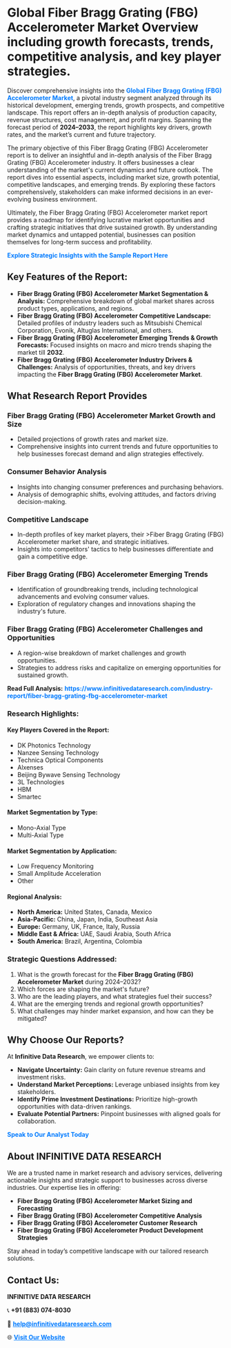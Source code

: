 <h1>Global Fiber Bragg Grating (FBG) Accelerometer Market Overview including growth forecasts, trends, competitive analysis, and key player strategies.</h1>
<p>
Discover comprehensive insights into the 
<a href="https://www.infinitivedataresearch.com/industry-report/fiber-bragg-grating-fbg-accelerometer-market" rel="dofollow" style="color: #007BFF; text-decoration: none;"><strong>Global Fiber Bragg Grating (FBG) Accelerometer Market</strong></a>, a pivotal industry segment analyzed through its historical development, emerging trends, growth prospects, and competitive landscape. This report offers an in-depth analysis of production capacity, revenue structures, cost management, and profit margins. Spanning the forecast period of <strong>2024–2033</strong>, the report highlights key drivers, growth rates, and the market’s current and future trajectory.
</p>
<p>
The primary objective of this Fiber Bragg Grating (FBG) Accelerometer report is to deliver an insightful and in-depth analysis of the Fiber Bragg Grating (FBG) Accelerometer industry. It offers businesses a clear understanding of the market's current dynamics and future outlook. The report dives into essential aspects, including market size, growth potential, competitive landscapes, and emerging trends. By exploring these factors comprehensively, stakeholders can make informed decisions in an ever-evolving business environment.
</p>
<p>
Ultimately, the Fiber Bragg Grating (FBG) Accelerometer market report provides a roadmap for identifying lucrative market opportunities and crafting strategic initiatives that drive sustained growth. By understanding market dynamics and untapped potential, businesses can position themselves for long-term success and profitability.
</p>
<p>
<a href="https://www.infinitivedataresearch.com/request-sample/reportId=106650" style="color: #007BFF; text-decoration: none;"><strong>Explore Strategic Insights with the Sample Report Here</strong></a>
</p>

<h2>Key Features of the Report:</h2>
<ul>
<li><strong>Fiber Bragg Grating (FBG) Accelerometer Market Segmentation & Analysis:</strong> Comprehensive breakdown of global market shares across product types, applications, and regions.</li>
<li><strong>Fiber Bragg Grating (FBG) Accelerometer Competitive Landscape:</strong> Detailed profiles of industry leaders such as Mitsubishi Chemical Corporation, Evonik, Altuglas International, and others.</li>
<li><strong>Fiber Bragg Grating (FBG) Accelerometer Emerging Trends & Growth Forecasts:</strong> Focused insights on macro and micro trends shaping the market till <strong>2032</strong>.</li>
<li><strong>Fiber Bragg Grating (FBG) Accelerometer Industry Drivers & Challenges:</strong> Analysis of opportunities, threats, and key drivers impacting the <strong>Fiber Bragg Grating (FBG) Accelerometer Market</strong>.</li>
</ul>

<h2>What Research Report Provides</h2>
<h3>Fiber Bragg Grating (FBG) Accelerometer Market Growth and Size</h3>
<ul>
<li>Detailed projections of growth rates and market size.</li>
<li>Comprehensive insights into current trends and future opportunities to help businesses forecast demand and align strategies effectively.</li>
</ul>

<h3>Consumer Behavior Analysis</h3>
<ul>
<li>Insights into changing consumer preferences and purchasing behaviors.</li>
<li>Analysis of demographic shifts, evolving attitudes, and factors driving decision-making.</li>
</ul>

<h3>Competitive Landscape</h3>
<ul>
<li>In-depth profiles of key market players, their >Fiber Bragg Grating (FBG) Accelerometer market share, and strategic initiatives.</li>
<li>Insights into competitors' tactics to help businesses differentiate and gain a competitive edge.</li>
</ul>

<h3>Fiber Bragg Grating (FBG) Accelerometer Emerging Trends</h3>
<ul>
<li>Identification of groundbreaking trends, including technological advancements and evolving consumer values.</li>
<li>Exploration of regulatory changes and innovations shaping the industry's future.</li>
</ul>

<h3>Fiber Bragg Grating (FBG) Accelerometer Challenges and Opportunities</h3>
<ul>
<li>A region-wise breakdown of market challenges and growth opportunities.</li>
<li>Strategies to address risks and capitalize on emerging opportunities for sustained growth.</li>
</ul>
<p><strong>Read Full Analysis:</strong> <a href="https://www.infinitivedataresearch.com/industry-report/fiber-bragg-grating-fbg-accelerometer-market" rel="dofollow" style="color: #007BFF; text-decoration: none;"><strong>https://www.infinitivedataresearch.com/industry-report/fiber-bragg-grating-fbg-accelerometer-market</strong></a></p>
<h3>Research Highlights:</h3>
<h4>Key Players Covered in the Report:</h4>
<ul><li>DK Photonics Technology</li><li>Nanzee Sensing Technology</li><li>Technica Optical Components</li><li>Alxenses</li><li>Beijing Bywave Sensing Technology</li><li>3L Technologies</li><li>HBM</li><li>Smartec</li></ul>
<h4>Market Segmentation by Type:</h4>
<ul><li>Mono-Axial Type</li><li>Multi-Axial Type</li></ul>
<h4>Market Segmentation by Application:</h4>
<ul><li>Low Frequency Monitoring</li><li>Small Amplitude Acceleration</li><li>Other</li></ul>

<h4>Regional Analysis:</h4>
<ul>
<li><strong>North America:</strong> United States, Canada, Mexico</li>
<li><strong>Asia-Pacific:</strong> China, Japan, India, Southeast Asia</li>
<li><strong>Europe:</strong> Germany, UK, France, Italy, Russia</li>
<li><strong>Middle East & Africa:</strong> UAE, Saudi Arabia, South Africa</li>
<li><strong>South America:</strong> Brazil, Argentina, Colombia</li>
</ul>

<h3>Strategic Questions Addressed:</h3>
<ol>
<li>What is the growth forecast for the <strong>Fiber Bragg Grating (FBG) Accelerometer Market</strong> during 2024–2032?</li>
<li>Which forces are shaping the market's future?</li>
<li>Who are the leading players, and what strategies fuel their success?</li>
<li>What are the emerging trends and regional growth opportunities?</li>
<li>What challenges may hinder market expansion, and how can they be mitigated?</li>
</ol>

<h2>Why Choose Our Reports?</h2>
<p>At <strong>Infinitive Data Research</strong>, we empower clients to:</p>
<ul>
<li><strong>Navigate Uncertainty:</strong> Gain clarity on future revenue streams and investment risks.</li>
<li><strong>Understand Market Perceptions:</strong> Leverage unbiased insights from key stakeholders.</li>
<li><strong>Identify Prime Investment Destinations:</strong> Prioritize high-growth opportunities with data-driven rankings.</li>
<li><strong>Evaluate Potential Partners:</strong> Pinpoint businesses with aligned goals for collaboration.</li>
</ul>
<p><a href="https://www.infinitivedataresearch.com/industry-report/fiber-bragg-grating-fbg-accelerometer-market" rel="dofollow" style="color: #007BFF; text-decoration: none;"><strong>Speak to Our Analyst Today</strong></a></p>

<h2>About INFINITIVE DATA RESEARCH</h2>
<p>We are a trusted name in market research and advisory services, delivering actionable insights and strategic support to businesses across diverse industries. Our expertise lies in offering:</p>
<ul>
<li><strong>Fiber Bragg Grating (FBG) Accelerometer Market Sizing and Forecasting</strong></li>
<li><strong>Fiber Bragg Grating (FBG) Accelerometer Competitive Analysis</strong></li>
<li><strong>Fiber Bragg Grating (FBG) Accelerometer Customer Research</strong></li>
<li><strong>Fiber Bragg Grating (FBG) Accelerometer Product Development Strategies</strong></li>
</ul>
<p>Stay ahead in today’s competitive landscape with our tailored research solutions.</p>

<h2>Contact Us:</h2>
<p><strong>INFINITIVE DATA RESEARCH</strong></p>
<p>📞 <strong>+91 (883) 074-8030</strong></p>
<p>📧 <strong><a href="mailto:help@infinitivedataresearch.com" style="color: #007BFF;">help@infinitivedataresearch.com</a></strong></p>
<p>🌐 <strong><a href="https://www.infinitivedataresearch.com" rel="dofollow" style="color: #007BFF;">Visit Our Website</a></strong></p>